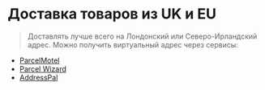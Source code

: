 # Доставка товаров из UK и EU

> Доставлять лучше всего на Лондонский или Северо-Ирландский адрес. Можно получить виртуальный адрес через сервисы:

* [ParcelMotel](http://www.parcelmotel.com/​)
* [Parcel Wizard](https://www.dpdparcelwizard.ie/​)
* [AddressPal](https://addresspal.anpost.ie/​)